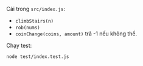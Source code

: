 Cài trong `src/index.js`:
- `climbStairs(n)`
- `rob(nums)`
- `coinChange(coins, amount)` trả -1 nếu không thể.

Chạy test:
```bash
node test/index.test.js
```
